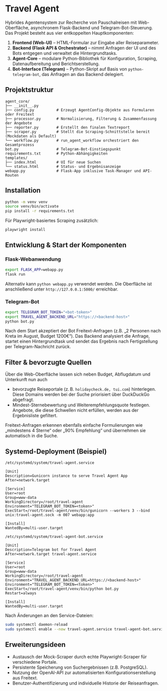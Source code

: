 # Travel Agent

Hybrides Agentensystem zur Recherche von Pauschalreisen mit Web-Oberfläche, asynchronem Flask-Backend
und Telegram-Bot-Steuerung. Das Projekt besteht aus vier entkoppelten Hauptkomponenten:

1. **Frontend (Web-UI)** – HTML-Formular zur Eingabe aller Reiseparameter.
2. **Backend (Flask API & Orchestrator)** – nimmt Anfragen der UI und des Bots entgegen und verwaltet
die Hintergrundtasks.
3. **Agent-Core** – modulare Python-Bibliothek für Konfiguration, Scraping, Datenaufbereitung und
   Berichtserstellung.
4. **Bot-Interface (Telegram)** – Python-Skript auf Basis von `python-telegram-bot`, das Anfragen an das Backend delegiert.

## Projektstruktur

```
agent_core/
├── __init__.py
├── config.py          # Erzeugt AgentConfig-Objekte aus Formularen oder Freitext
├── processor.py       # Normalisierung, Filterung & Zusammenfassung der Angebote
├── reporter.py        # Erstellt den finalen Textreport
├── scraper.py         # Stellt die Scraping-Schnittstelle bereit (Mockdaten als Default)
└── workflow.py        # run_agent_workflow orchestriert den Gesamtprozess
bot.py                 # Telegram-Bot-Einstiegspunkt
requirements.txt       # Python-Abhängigkeiten
templates/
├── index.html         # UI für neue Suchen
└── status.html        # Status- und Ergebnisanzeige
webapp.py              # Flask-App inklusive Task-Manager und API-Routen
```

## Installation

```bash
python -m venv venv
source venv/bin/activate
pip install -r requirements.txt
```

Für Playwright-basiertes Scraping zusätzlich:

```bash
playwright install
```

## Entwicklung & Start der Komponenten

### Flask-Webanwendung

```bash
export FLASK_APP=webapp.py
flask run
```

Alternativ kann `python webapp.py` verwendet werden. Die Oberfläche ist anschließend unter
`http://127.0.0.1:5000/` erreichbar.

### Telegram-Bot

```bash
export TELEGRAM_BOT_TOKEN="<bot-token>"
export TRAVEL_AGENT_BACKEND_URL="https://<backend-host>"
python bot.py
```

Nach dem Start akzeptiert der Bot Freitext-Anfragen (z.B. „2 Personen nach Kreta im August, Budget 1200€“).
Das Backend analysiert die Anfrage, startet einen Hintergrundtask und sendet das Ergebnis nach Fertigstellung
per Telegram-Nachricht zurück.

## Filter & bevorzugte Quellen

Über die Web-Oberfläche lassen sich neben Budget, Abflugdatum und Unterkunft nun auch

* bevorzugte Reiseportale (z. B. `holidaycheck.de, tui.com`) hinterlegen. Diese Domains werden bei der Suche
  priorisiert über DuckDuckGo abgefragt.
* Mindest-Sternebewertung und Weiterempfehlungsquote festlegen. Angebote, die diese Schwellen nicht erfüllen,
  werden aus der Ergebnisliste gefiltert.

Freitext-Anfragen erkennen ebenfalls einfache Formulierungen wie „mindestens 4 Sterne“ oder „90% Empfehlung“
und übernehmen sie automatisch in die Suche.

## Systemd-Deployment (Beispiel)

`/etc/systemd/system/travel-agent.service`

```
[Unit]
Description=Gunicorn instance to serve Travel Agent App
After=network.target

[Service]
User=root
Group=www-data
WorkingDirectory=/root/travel-agent
Environment="TELEGRAM_BOT_TOKEN=<token>"
ExecStart=/root/travel-agent/venv/bin/gunicorn --workers 3 --bind unix:travel-agent.sock -m 007 webapp:app

[Install]
WantedBy=multi-user.target
```

`/etc/systemd/system/travel-agent-bot.service`

```
[Unit]
Description=Telegram bot for Travel Agent
After=network.target travel-agent.service

[Service]
User=root
Group=www-data
WorkingDirectory=/root/travel-agent
Environment="TRAVEL_AGENT_BACKEND_URL=https://<backend-host>"
Environment="TELEGRAM_BOT_TOKEN=<token>"
ExecStart=/root/travel-agent/venv/bin/python bot.py
Restart=always

[Install]
WantedBy=multi-user.target
```

Nach Änderungen an den Service-Dateien:

```bash
sudo systemctl daemon-reload
sudo systemctl enable --now travel-agent.service travel-agent-bot.service
```

## Erweiterungsideen

* Austausch der Mock-Scraper durch echte Playwright-Scraper für verschiedene Portale.
* Persistente Speicherung von Suchergebnissen (z.B. PostgreSQL).
* Nutzung der OpenAI-API zur automatisierten Konfigurationserstellung aus Freitext.
* Benutzer-Authentifizierung und individuelle Historie der Reiseanfragen.
